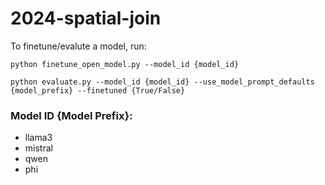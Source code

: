 # 2024-spatial-join


To finetune/evalute a model, run:

```
python finetune_open_model.py --model_id {model_id}
```

```
python evaluate.py --model_id {model_id} --use_model_prompt_defaults {model_prefix} --finetuned {True/False}
```

### Model ID {Model Prefix}:
- llama3
- mistral
- qwen
- phi
